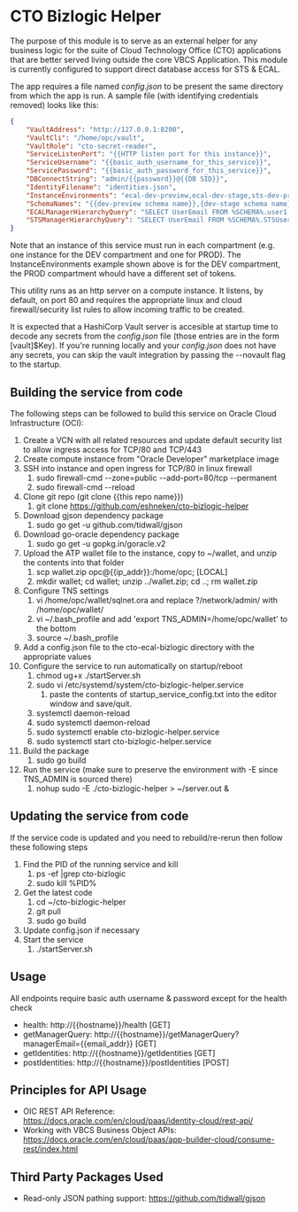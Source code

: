 # CTO Bizlogic Helper
The purpose of this module is to serve as an external helper for any business logic for the suite of Cloud Technology Office (CTO) applications that are better served living outside the core VBCS Application.  This module is currently configured to support direct database access for STS & ECAL.

The app requires a file named *config.json* to be present the same directory from which the app is run.  A sample file (with identifying credentials removed) looks like this:

```json
{
    "VaultAddress": "http://127.0.0.1:8200",
	"VaultCli": "/home/opc/vault",
    "VaultRole": "cto-secret-reader",
    "ServiceListenPort": "{{HTTP listen port for this instance}}",
    "ServiceUsername": "{{basic_auth_username_for_this_service}}",
    "ServicePassword": "{{basic_auth_password_for_this_service}}",
    "DBConnectString": "admin/{{password}}@{{DB SID}}",
    "IdentityFilename": "identities.json",
    "InstanceEnvironments": "ecal-dev-preview,ecal-dev-stage,sts-dev-preview,sts-dev-stage",
    "SchemaNames": "{{dev-preview schema name}},{dev-stage schema name}},{prod-stage schema name}},{prod-live schema name}}",
    "ECALManagerHierarchyQuery": "SELECT UserEmail FROM %SCHEMA%.user1 u INNER JOIN %SCHEMA%.roletype rt ON u.rolename = rt.id WHERE rt.rolename = 'Manager' START WITH useremail = :1 CONNECT BY PRIOR useremail = manager",
    "STSManagerHierarchyQuery": "SELECT UserEmail FROM %SCHEMA%.STSUser u INNER JOIN %SCHEMA%.STSRole r ON u.rolename = r.id WHERE r.rolename = 'Manager' START WITH useremail = :1 CONNECT BY PRIOR useremail = manager"    
}
```
Note that an instance of this service must run in each compartment (e.g. one instance for the DEV compartment and one for PROD).  The InstanceEnvironments example shown above is for the DEV compartment, the PROD compartment whould have a different set of tokens.

This utility runs as an http server on a compute instance.  It listens, by default, on port 80 and requires the appropriate linux and cloud firewall/security list rules to allow incoming traffic to be created.  

It is expected that a HashiCorp Vault server is accesible at startup time to decode any secrets from the *config.json* file (those entries are in the form [vault]$Key).  If you're running locally and your *config.json* does not have any secrets, you can skip the vault integration by passing the --novault flag to the startup.

## Building the service from code
The following steps can be followed to build this service on Oracle Cloud Infrastructure (OCI):
1. Create a VCN with all related resources and update default security list to allow ingress access for TCP/80 and TCP/443
1. Create compute instance from "Oracle Developer" marketplace image
1. SSH into instance and open ingress for TCP/80 in linux firewall
    1. sudo firewall-cmd --zone=public --add-port=80/tcp --permanent
    1. sudo firewall-cmd --reload
1. Clone git repo (git clone {{this repo name}})
    1. git clone https://github.com/eshneken/cto-bizlogic-helper
1. Download gjson dependency package 
    1. sudo go get -u github.com/tidwall/gjson
1. Download go-oracle dependency package 
    1. sudo go get -u gopkg.in/goracle.v2
1. Upload the ATP wallet file to the instance, copy to ~/wallet, and unzip the contents into that folder
    1. scp wallet.zip opc@{{ip_addr}}:/home/opc; [LOCAL]
    1. mkdir wallet; cd wallet; unzip ../wallet.zip; cd ..; rm wallet.zip
1. Configure TNS settings
    1. vi /home/opc/wallet/sqlnet.ora and replace ?/network/admin/ with /home/opc/wallet/
    1. vi ~/.bash_profile and add 'export TNS_ADMIN=/home/opc/wallet' to the bottom
    1. source ~/.bash_profile
1. Add a config.json file to the cto-ecal-bizlogic directory with the appropriate values
1. Configure the service to run automatically on startup/reboot
    1. chmod ug+x ./startServer.sh
    1. sudo vi /etc/systemd/system/cto-bizlogic-helper.service
        1. paste the contents of startup_service_config.txt into the editor window and save/quit.
    1. systemctl daemon-reload
    1. sudo systemctl daemon-reload
    1. sudo systemctl enable cto-bizlogic-helper.service
    1. sudo systemctl start cto-bizlogic-helper.service
1. Build the package
    1. sudo go build
1. Run the service (make sure to preserve the environment with -E since TNS_ADMIN is sourced there)
    1. nohup sudo -E ./cto-bizlogic-helper > ~/server.out & 
    
## Updating the service from code
If the service code is updated and you need to rebuild/re-rerun then follow these following steps
1. Find the PID of the running service and kill
    1. ps -ef |grep cto-bizlogic
    1. sudo kill %PID%
1. Get the latest code
    1. cd ~/cto-bizlogic-helper
    1. git pull
    1. sudo go build
1. Update config.json if necessary
1. Start the service
    1. ./startServer.sh

## Usage
All endpoints require basic auth username & password except for the health check

* health:           http://{{hostname}}/health [GET]
* getManagerQuery:  http://{{hostname}}/getManagerQuery?managerEmail={{email_addr}} [GET]
* getIdentities:    http://{{hostname}}/getIdentities [GET]
* postIdentities:   http://{{hostname}}/postIdentities [POST]


## Principles for API Usage
* OIC REST API Reference:  https://docs.oracle.com/en/cloud/paas/identity-cloud/rest-api/
* Working with VBCS Business Object APIs:  https://docs.oracle.com/en/cloud/paas/app-builder-cloud/consume-rest/index.html

## Third Party Packages Used

 * Read-only JSON pathing support:  https://github.com/tidwall/gjson
